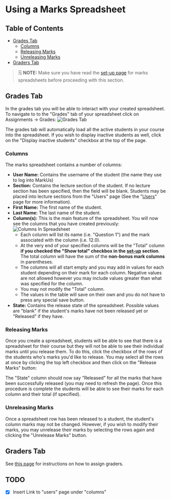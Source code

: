 # Using a Marks Spreadsheet

## Table of Contents

- [Grades Tab](#grades-tab)
    - [Columns](#columns)
    - [Releasing Marks](#Releasing-marks)
    - [Unreleasing Marks](#unreleasing-marks)
- [Graders Tab](#graders-tab)

> :spiral_notepad: **NOTE:** Make sure you have read the [set-up page](Instructor-Guide--Marks-Spreadsheets--Setting-Up.md) for marks spreadsheets before proceeding with this section.

## Grades Tab

In the grades tab you will be able to interact with your created spreadsheet. To navigate to to the "Grades" tab of your spreadsheet click on Assignments -> Grades:
![Grades Tab](images/marks-spreadsheet-grade-tab.png)

The grades tab will automatically load all the active students in your course into the spreadsheet. If you wish to display inactive students as well, click on the "Display inactive students" checkbox at the top of the page.

### Columns

The marks spreadsheet contains a number of columns:

- **User Name:** Contains the username of the student (the name they use to log into MarkUs)
- **Section:** Contains the lecture section of the student. If no lecture section has been specified, then the field will be blank. Students may be placed into lecture sections from the "Users" page (See the "[Users](Instructor-Guide--Users.md)" page for more information).
- **First Name:** The first name of the student.
- **Last Name:** The last name of the student.
- **Column(s):** This is the main feature of the spreadsheet. You will now see the columns that you have created previously:
![Columns In Spreadsheet](images/marks-spreadsheet-table.png)
    - Each column will list its name (i.e. "Question 1") and the mark associated with the column (i.e. 12.0).
    - At the very end of your specified columns will be the "Total" column **if you checked the "Show total" checkbox in the [set-up](Instructor-Guide--Marks-Spreadsheets--Setting-Up.md) section**. The total column will have the sum of the **non-bonus mark columns** in parentheses.
    - The columns will all start empty and you may add in values for each student depending on their mark for each column. Negative values are not allowed however you may include values greater than what was specified for the column.
    - You may not modify the "Total" column.
    - The values in the table will save on their own and you do not have to press any special save button.
- **State:** Contains the release state of the spreadsheet. Possible values are "blank" if the student's marks have not been released yet or "Released" if they have.

### Releasing Marks

Once you create a spreadsheet, students will be able to see that there is a spreadsheet for their course but they will not be able to see their individual marks until you release them. To do this, click the checkbox of the rows of the students who's marks you'd like to release. You may select all the rows at once by clicking the top left checkbox and then click on the "Release Marks" button:

The "State" column should now say "Released" for all the marks that have been successfully released (you may need to refresh the page). Once this procedure is complete the students will be able to see their marks for each column and their total (if specified).

### Unreleasing Marks

Once a spreadsheet row has been released to a student, the student's column marks may not be changed. However, if you wish to modify their marks, you may unrelease their marks by selecting the rows again and clicking the "Unrelease Marks" button.

## Graders Tab

See [this page](Instructor-Guide--Assignments--Assigning-Graders.md) for instructions on how to assign graders.

## TODO

- [x] Insert Link to "users" page under "columns"
